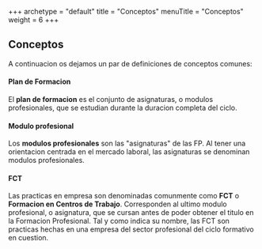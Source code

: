 +++
archetype = "default"
title = "Conceptos"
menuTitle = "Conceptos"
weight = 6
+++


## Conceptos

A continuacion os dejamos un par de definiciones de conceptos comunes: 

#### Plan de Formacion

El **plan de formacion** es el conjunto de asignaturas, o modulos profesionales, que se estudian durante la duracion completa del ciclo.

#### Modulo profesional

Los **modulos profesionales** son las "asignaturas" de las FP. Al tener una orientacion centrada en el mercado laboral, las asignaturas se denominan modulos profesionales.

#### FCT 

Las practicas en empresa son denominadas comunmente como **FCT** o **Formacion en Centros de Trabajo**. Corresponden al ultimo modulo profesional, o asignatura, que se cursan antes de poder obtener el titulo en la Formacion Profesional. Tal y como indica su nombre, las FCT son practicas hechas en una empresa del sector profesional del ciclo formativo en cuestion.

